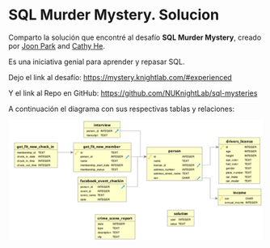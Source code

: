 # SQL Murder Mystery. Solucion

Comparto la solución que encontré al desafío **SQL Murder Mystery**, creado por [Joon Park](https://twitter.com/joonparkmusic) and [Cathy He](https://twitter.com/Cathy_MeiyingHe). 

Es una iniciativa genial para aprender y repasar SQL.

Dejo el link al desafío: https://mystery.knightlab.com/#experienced

Y el link al Repo en GitHub: https://github.com/NUKnightLab/sql-mysteries

A continuación el diagrama con sus respectivas tablas y relaciones: 

![schema](https://raw.githubusercontent.com/alvarezayelen11/SQL_Murder_Mystery/main/Schema_SQL_Murder_Mystery.png) 
